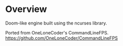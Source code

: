 # Overview
Doom-like engine built using the ncurses library.

Ported from OneLoneCoder's CommandLineFPS. https://github.com/OneLoneCoder/CommandLineFPS
